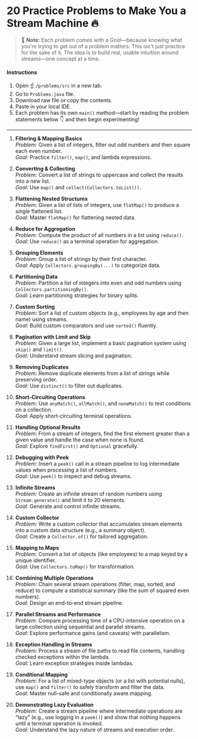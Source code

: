# 20 Practice Problems to Make You a Stream Machine 🔥

> 🧠 **Note:** Each problem comes with a *Goal*—because knowing what you're trying to get out of a problem matters. This isn't just practice for the sake of it. The idea is to build real, usable intuition around streams—one concept at a time.

#### Instructions 
1. Open ☝️ `/problems/src` in a new tab.
2. Go to `Problems.java` file. 
3. Download raw file or copy the contents.
4. Paste in your local IDE.
5. Each problem has its own `main()` method—start by reading the problem statements below 👇 and then begin 
experimenting!

---



1. **Filtering & Mapping Basics**  
   *Problem:* Given a list of integers, filter out odd numbers and then square each even number.  
   *Goal:* Practice `filter()`, `map()`, and lambda expressions.

2. **Converting & Collecting**  
   *Problem:* Convert a list of strings to uppercase and collect the results into a new list.  
   *Goal:* Use `map()` and `collect(Collectors.toList())`.

3. **Flattening Nested Structures**  
   *Problem:* Given a list of lists of integers, use `flatMap()` to produce a single flattened list.  
   *Goal:* Master `flatMap()` for flattening nested data.

4. **Reduce for Aggregation**  
   *Problem:* Compute the product of all numbers in a list using `reduce()`.  
   *Goal:* Use `reduce()` as a terminal operation for aggregation.

5. **Grouping Elements**  
   *Problem:* Group a list of strings by their first character.  
   *Goal:* Apply `Collectors.groupingBy(...)` to categorize data.

6. **Partitioning Data**  
   *Problem:* Partition a list of integers into even and odd numbers using `Collectors.partitioningBy()`.  
   *Goal:* Learn partitioning strategies for binary splits.

7. **Custom Sorting**  
   *Problem:* Sort a list of custom objects (e.g., employees by age and then name) using streams.  
   *Goal:* Build custom comparators and use `sorted()` fluently.

8. **Pagination with Limit and Skip**  
   *Problem:* Given a large list, implement a basic pagination system using `skip()` and `limit()`.  
   *Goal:* Understand stream slicing and pagination.

9. **Removing Duplicates**  
   *Problem:* Remove duplicate elements from a list of strings while preserving order.  
   *Goal:* Use `distinct()` to filter out duplicates.

10. **Short-Circuiting Operations**  
    *Problem:* Use `anyMatch()`, `allMatch()`, and `noneMatch()` to test conditions on a collection.  
    *Goal:* Apply short-circuiting terminal operations.

11. **Handling Optional Results**  
    *Problem:* From a stream of integers, find the first element greater than a given value and handle the case when none is found.  
    *Goal:* Explore `findFirst()` and `Optional` gracefully.

12. **Debugging with Peek**  
    *Problem:* Insert a `peek()` call in a stream pipeline to log intermediate values when processing a list of numbers.  
    *Goal:* Use `peek()` to inspect and debug streams.

13. **Infinite Streams**  
    *Problem:* Create an infinite stream of random numbers using `Stream.generate()` and limit it to 20 elements.  
    *Goal:* Generate and control infinite streams.

14. **Custom Collector**  
    *Problem:* Write a custom collector that accumulates stream elements into a custom data structure (e.g., a summary object).  
    *Goal:* Create a `Collector.of()` for tailored aggregation.

15. **Mapping to Maps**  
    *Problem:* Convert a list of objects (like employees) to a map keyed by a unique identifier.  
    *Goal:* Use `Collectors.toMap()` for transformation.

16. **Combining Multiple Operations**  
    *Problem:* Chain several stream operations (filter, map, sorted, and reduce) to compute a statistical summary (like the sum of squared even numbers).  
    *Goal:* Design an end-to-end stream pipeline.

17. **Parallel Streams and Performance**  
    *Problem:* Compare processing time of a CPU-intensive operation on a large collection using sequential and parallel streams.  
    *Goal:* Explore performance gains (and caveats) with parallelism.

18. **Exception Handling in Streams**  
    *Problem:* Process a stream of file paths to read file contents, handling checked exceptions within the lambda.  
    *Goal:* Learn exception strategies inside lambdas.

19. **Conditional Mapping**  
    *Problem:* For a list of mixed-type objects (or a list with potential nulls), use `map()` and `filter()` to safely transform and filter the data.  
    *Goal:* Master null-safe and conditionally aware mapping.

20. **Demonstrating Lazy Evaluation**  
    *Problem:* Create a stream pipeline where intermediate operations are “lazy” (e.g., use logging in a `peek()`) and show that nothing happens until a terminal operation is invoked.  
    *Goal:* Understand the lazy nature of streams and execution order.
